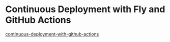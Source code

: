 # Continuous Deployment with Fly and GitHub Actions

[continuous-deployment-with-github-actions](https://fly.io/docs/app-guides/continuous-deployment-with-github-actions/)
